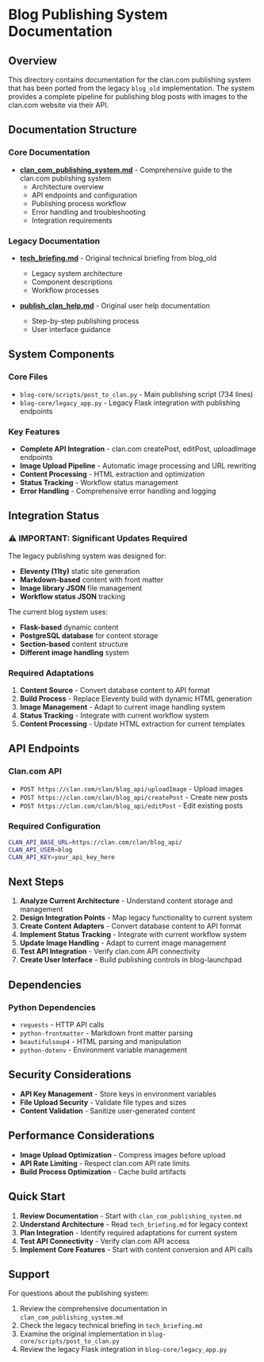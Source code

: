 # Blog Publishing System Documentation

## Overview

This directory contains documentation for the clan.com publishing system that has been ported from the legacy `blog_old` implementation. The system provides a complete pipeline for publishing blog posts with images to the clan.com website via their API.

## Documentation Structure

### Core Documentation
- **[clan_com_publishing_system.md](clan_com_publishing_system.md)** - Comprehensive guide to the clan.com publishing system
  - Architecture overview
  - API endpoints and configuration
  - Publishing process workflow
  - Error handling and troubleshooting
  - Integration requirements

### Legacy Documentation
- **[tech_briefing.md](tech_briefing.md)** - Original technical briefing from blog_old
  - Legacy system architecture
  - Component descriptions
  - Workflow processes

- **[publish_clan_help.md](publish_clan_help.md)** - Original user help documentation
  - Step-by-step publishing process
  - User interface guidance

## System Components

### Core Files
- `blog-core/scripts/post_to_clan.py` - Main publishing script (734 lines)
- `blog-core/legacy_app.py` - Legacy Flask integration with publishing endpoints

### Key Features
- **Complete API Integration** - clan.com createPost, editPost, uploadImage endpoints
- **Image Upload Pipeline** - Automatic image processing and URL rewriting
- **Content Processing** - HTML extraction and optimization
- **Status Tracking** - Workflow status management
- **Error Handling** - Comprehensive error handling and logging

## Integration Status

### ⚠️ IMPORTANT: Significant Updates Required

The legacy publishing system was designed for:
- **Eleventy (11ty)** static site generation
- **Markdown-based** content with front matter
- **Image library JSON** file management
- **Workflow status JSON** tracking

The current blog system uses:
- **Flask-based** dynamic content
- **PostgreSQL database** for content storage
- **Section-based** content structure
- **Different image handling** system

### Required Adaptations
1. **Content Source** - Convert database content to API format
2. **Build Process** - Replace Eleventy build with dynamic HTML generation
3. **Image Management** - Adapt to current image handling system
4. **Status Tracking** - Integrate with current workflow system
5. **Content Processing** - Update HTML extraction for current templates

## API Endpoints

### Clan.com API
- `POST https://clan.com/clan/blog_api/uploadImage` - Upload images
- `POST https://clan.com/clan/blog_api/createPost` - Create new posts
- `POST https://clan.com/clan/blog_api/editPost` - Edit existing posts

### Required Configuration
```bash
CLAN_API_BASE_URL=https://clan.com/clan/blog_api/
CLAN_API_USER=blog
CLAN_API_KEY=your_api_key_here
```

## Next Steps

1. **Analyze Current Architecture** - Understand content storage and management
2. **Design Integration Points** - Map legacy functionality to current system
3. **Create Content Adapters** - Convert database content to API format
4. **Implement Status Tracking** - Integrate with current workflow system
5. **Update Image Handling** - Adapt to current image management
6. **Test API Integration** - Verify clan.com API connectivity
7. **Create User Interface** - Build publishing controls in blog-launchpad

## Dependencies

### Python Dependencies
- `requests` - HTTP API calls
- `python-frontmatter` - Markdown front matter parsing
- `beautifulsoup4` - HTML parsing and manipulation
- `python-dotenv` - Environment variable management

## Security Considerations

- **API Key Management** - Store keys in environment variables
- **File Upload Security** - Validate file types and sizes
- **Content Validation** - Sanitize user-generated content

## Performance Considerations

- **Image Upload Optimization** - Compress images before upload
- **API Rate Limiting** - Respect clan.com API rate limits
- **Build Process Optimization** - Cache build artifacts

## Quick Start

1. **Review Documentation** - Start with `clan_com_publishing_system.md`
2. **Understand Architecture** - Read `tech_briefing.md` for legacy context
3. **Plan Integration** - Identify required adaptations for current system
4. **Test API Connectivity** - Verify clan.com API access
5. **Implement Core Features** - Start with content conversion and API calls

## Support

For questions about the publishing system:
1. Review the comprehensive documentation in `clan_com_publishing_system.md`
2. Check the legacy technical briefing in `tech_briefing.md`
3. Examine the original implementation in `blog-core/scripts/post_to_clan.py`
4. Review the legacy Flask integration in `blog-core/legacy_app.py`
